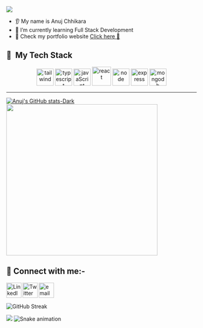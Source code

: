 <img src="https://capsule-render.vercel.app/api?type=waving&color=auto&height=300&section=header&text=Hello%20World%!&fontSize=70" />

* 👂 My name is Anuj Chhikara
* 🌱 I’m currently learning Full Stack Development
* 👋 Check my portfolio website <a href="https://anujchhikara.vercel.app/">Click here 🔗</a>




<h2> 🚀 &nbsp;My Tech Stack</h2>
<p align="center">

  <img src="https://img.icons8.com/color/2x/tailwindcss.png" alt="tailwind" width="45" height="45"/>
  <img src="https://img.icons8.com/color/2x/typescript.png" alt="typescript" width="45" height="45"/>
  <img src="https://img.icons8.com/color/2x/javascript.png" alt="javaScript" width="45" height="45"/>
  <img src="https://img.icons8.com/bubbles/2x/react.png" alt="react" width="50" height="50"/>
  <img src="https://img.icons8.com/fluency/2x/node-js.png" alt="node" width="45" height="45"/>
  <img src="https://img.icons8.com/ios/2x/express-js.png" alt="express" width="45" height="45"/>
  <img src="https://img.icons8.com/color/2x/mongodb.png" alt="mongodb" width="45" height="45"/>
</p>
<hr/>

[![Anuj's GitHub stats-Dark](https://github-readme-stats.vercel.app/api?username=AnujChhikara&show_icons=true&theme=dark#gh-dark-mode-only)](https://github.com/AnujChhikara/github-readme-stats#gh-dark-mode-only)
<img width="400em" src="https://github-readme-stats.vercel.app/api/top-langs/?username=AnujChhikara&theme=tokyonight&layout=compact"/>

<h2>🤝 Connect with me:-</h3>
<div style="align-center">
<a href="https://in.linkedin.com/in/anuj-chhikara-webdeveloper"><img align="left" src="https://www.svgrepo.com/show/448234/linkedin.svg" alt="LinkedIn" width="40px"/></a>

<a href="https://twitter.com/AnujChhikara07"><img align="left" src="https://www.svgrepo.com/show/448252/twitter.svg" alt="Twitter" width="40px"/></a>
<a href="mailto:anujchhikara777@gmail.com"> <img src="https://www.svgrepo.com/show/421616/email-mail-web.svg" alt="email" height="40" ></a>
  </div>


![GitHub Streak](https://streak-stats.demolab.com/?user=AnujChhikara)

![](https://visitor-badge.laobi.icu/badge?page_id=AnujChhikara.AnujChhikara)
![Snake animation](https://github.com/thepiyushmalhotra/thepiyushmalhotra/blob/output/github-contribution-grid-snake.svg)

